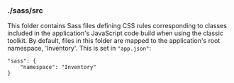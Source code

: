 ### ./sass/src

This folder contains Sass files defining CSS rules corresponding to classes
included in the application's JavaScript code build when using the classic toolkit.
By default, files in this folder are mapped to the application's root namespace, 'Inventory'.
This is set in `"app.json"`:

    "sass": {
        "namespace": "Inventory"
    }